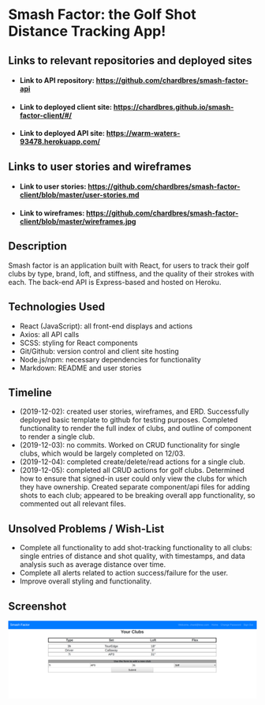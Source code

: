 # Smash Factor: the Golf Shot Distance Tracking App!

## Links to relevant repositories and deployed sites
* #### Link to API repository: <https://github.com/chardbres/smash-factor-api>
* #### Link to deployed client site: <https://chardbres.github.io/smash-factor-client/#/>
* #### Link to deployed API site: <https://warm-waters-93478.herokuapp.com/>

## Links to user stories and wireframes
* #### Link to user stories: <https://github.com/chardbres/smash-factor-client/blob/master/user-stories.md>
* #### Link to wireframes: <https://github.com/chardbres/smash-factor-client/blob/master/wireframes.jpg>

## Description

Smash factor is an application built with React, for users to track their golf clubs by type, brand, loft, and stiffness, and the quality of their strokes with each. The back-end API is Express-based and hosted on Heroku.

## Technologies Used
* React (JavaScript): all front-end displays and actions
* Axios: all API calls
* SCSS: styling for React components
* Git/Github: version control and client site hosting
* Node.js/npm: necessary dependencies for functionality
* Markdown: README and user stories


## Timeline
* (2019-12-02): created user stories, wireframes, and ERD. Successfully deployed basic template to github for testing purposes. Completed functionality to render the full index of clubs, and outline of component to render a single club.
* (2019-12-03): no commits. Worked on CRUD functionality for single clubs, which would be largely completed on 12/03.
* (2019-12-04): completed create/delete/read actions for a single club.
* (2019-12-05): completed all CRUD actions for golf clubs. Determined how to ensure that signed-in user could only view the clubs for which they have ownership. Created separate component/api files for adding shots to each club; appeared to be breaking overall app functionality, so commented out all relevant files.

## Unsolved Problems / Wish-List
* Complete all functionality to add shot-tracking functionality to all clubs: single entries of distance and shot quality, with timestamps, and data analysis such as average distance over time.
* Complete all alerts related to action success/failure for the user.
* Improve overall styling and functionality.

## Screenshot
![](screenshot.png)
